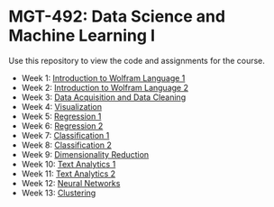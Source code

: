 # MGT-492: Data Science and Machine Learning I

Use this repository to view the code and assignments for the course.

- Week 1: [Introduction to Wolfram Language 1](1.Introduction_1)
- Week 2: [Introduction to Wolfram Language 2](2.%20Introduction_2)
- Week 3: [Data Acquisition and Data Cleaning](3.%20Data%20Acquisition%20and%20Cleaning)
- Week 4: [Visualization](4.%20EDA_Data-visualization)
- Week 5: [Regression 1](week5)
- Week 6: [Regression 2](week6)
- Week 7: [Classification 1](week7)
- Week 8: [Classification 2](week8)
- Week 9: [Dimensionality Reduction](week9)
- Week 10: [Text Analytics 1](week10)
- Week 11: [Text Analytics 2](week11)
- Week 12: [Neural Networks](week12)
- Week 13: [Clustering](week13)
